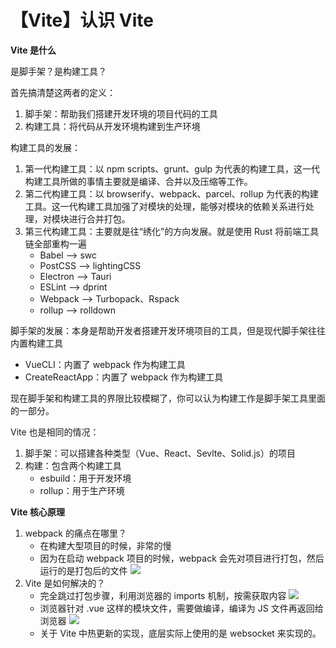 # 【Vite】认识 Vite

**Vite 是什么**

是脚手架？是构建工具？

首先搞清楚这两者的定义：

1. 脚手架：帮助我们搭建开发环境的项目代码的工具
2. 构建工具：将代码从开发环境构建到生产环境

构建工具的发展：

1. 第一代构建工具：以 npm scripts、grunt、gulp 为代表的构建工具，这一代构建工具所做的事情主要就是编译、合并以及压缩等工作。
2. 第二代构建工具：以 browserify、webpack、parcel、rollup 为代表的构建工具。这一代构建工具加强了对模块的处理，能够对模块的依赖关系进行处理，对模块进行合并打包。
3. 第三代构建工具：主要就是往“绣化”的方向发展。就是使用 Rust 将前端工具链全部重构一遍
    - Babel —> swc
    - PostCSS —> lightingCSS
    - Electron —> Tauri
    - ESLint —-> dprint
    - Webpack —> Turbopack、Rspack
    - rollup —> rolldown

脚手架的发展：本身是帮助开发者搭建开发环境项目的工具，但是现代脚手架往往内置构建工具

-   VueCLI：内置了 webpack 作为构建工具
-   CreateReactApp：内置了 webpack 作为构建工具

现在脚手架和构建工具的界限比较模糊了，你可以认为构建工作是脚手架工具里面的一部分。

Vite 也是相同的情况：

1. 脚手架：可以搭建各种类型（Vue、React、Sevlte、Solid.js）的项目
2. 构建：包含两个构建工具
    - esbuild：用于开发环境
    - rollup：用于生产环境

**Vite 核心原理**

1. webpack 的痛点在哪里？
    - 在构建大型项目的时候，非常的慢
    - 因为在启动 webpack 项目的时候，webpack 会先对项目进行打包，然后运行的是打包后的文件
      ![](https://xiejie-typora.oss-cn-chengdu.aliyuncs.com/2024-07-28-031130.png)
2. Vite 是如何解决的？
    - 完全跳过打包步骤，利用浏览器的 imports 机制，按需获取内容
      ![](https://xiejie-typora.oss-cn-chengdu.aliyuncs.com/2024-07-28-031211.png)
    - 浏览器针对 .vue 这样的模块文件，需要做编译，编译为 JS 文件再返回给浏览器
      ![](https://xiejie-typora.oss-cn-chengdu.aliyuncs.com/2021-11-07-124403.png)
    - 关于 Vite 中热更新的实现，底层实际上使用的是 websocket 来实现的。
